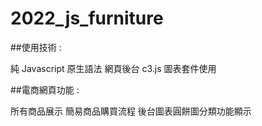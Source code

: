 # 2022_js_furniture

##使用技術 : 

純 Javascript 原生語法
網頁後台 c3.js 圖表套件使用 

##電商網頁功能 :

所有商品展示
簡易商品購買流程
後台圖表圓餅圖分類功能顯示
